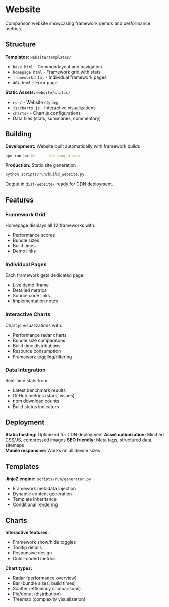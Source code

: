 # Website

Comparison website showcasing framework demos and performance metrics.

## Structure

**Templates:** `website/templates/`
- `base.html` - Common layout and navigation
- `homepage.html` - Framework grid with stats
- `framework.html` - Individual framework pages
- `404.html` - Error page

**Static Assets:** `website/static/`
- `css/` - Website styling
- `js/charts.js` - Interactive visualizations  
- `charts/` - Chart.js configurations
- Data files (stats, summaries, commentary)

## Building

**Development:** Website built automatically with framework builds
```bash
npm run build -- --for-comparison
```

**Production:** Static site generation
```bash  
python scripts/run/build_website.py
```

Output in `dist-website/` ready for CDN deployment.

## Features

### Framework Grid
Homepage displays all 12 frameworks with:
- Performance scores
- Bundle sizes
- Build times
- Demo links

### Individual Pages
Each framework gets dedicated page:
- Live demo iframe
- Detailed metrics
- Source code links
- Implementation notes

### Interactive Charts
Chart.js visualizations with:
- Performance radar charts
- Bundle size comparisons
- Build time distributions
- Resource consumption
- Framework toggling/filtering

### Data Integration
Real-time stats from:
- Latest benchmark results
- GitHub metrics (stars, issues)
- npm download counts
- Build status indicators

## Deployment

**Static hosting:** Optimized for CDN deployment
**Asset optimization:** Minified CSS/JS, compressed images
**SEO friendly:** Meta tags, structured data, sitemaps  
**Mobile responsive:** Works on all device sizes

## Templates

**Jinja2 engine:** `scripts/run/generator.py`
- Framework metadata injection
- Dynamic content generation
- Template inheritance
- Conditional rendering

## Charts

**Interactive features:**
- Framework show/hide toggles
- Tooltip details
- Responsive design
- Color-coded metrics

**Chart types:**
- Radar (performance overview)  
- Bar (bundle sizes, build times)
- Scatter (efficiency comparisons)
- Pie/donut (distribution)
- Treemap (complexity visualization)